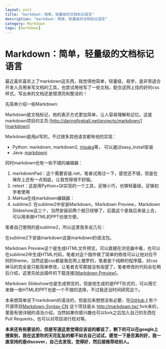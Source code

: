 ```yaml
---
layout: post
title: "markdown：简单，轻量级的文档标记语言"
description: "markdown：简单，轻量级的文档标记语言"
category: Markdown
tags: [markdown]
---
```



Markdown：简单，轻量级的文档标记语言
====================================


最近喜欢喜欢上了markdown这东西，我觉得他简单，轻量级，易学，是非常适合开发人员用来写文档的工具，也尝试用他写了一些文档，配合这网上找的好的css样式，写出来的文档还是很漂亮和整洁的！

先简单介绍一些Markdown:

Markdown是文档标记，他的表示方式更加简单，让人容易理解和记忆。这是markdown项目的主页:[http://daringfireball.net/projects/markdown/][markdown]


Markdown是用pl写的，不过很多其他语言都有他的实现：

* Python: markdown, markdown2, [misaka](http://misaka.61924.nl/)等， 可以通过easy_install安装
* Java: [markdownj](http://code.google.com/p/markdownj/)

 同时markdown也有一些不错的编辑器：

1. markdownPad：这个需要安装.net，笔者试用过一下，感觉还不错，但是在保存上还有一点瑕疵，让我觉得很不舒服。
2. retext：这是用Python+Qt实现的一个工具，足够小巧，也够轻量级，足够初学者使用
3. MaHua在线markdown编辑器：
4. sublime2: 在sublime2中安装Markdown，Markdown Preview，Markdown Slideshow这三个，当然安装前两个就已经够了，后面这个是我后来装上去，可以用来做HTML的PPT也很方便。

笔者自己使用的是sublime2，所以这里我多说几句：

在sublime2下安装markdown这是markdown的语法包。

Markdown Preview这个是生成HTML文件预览，可以直接在浏览器中看，也可以在sublime2中生成HTML代码，笔者对这个插件做了简单的修改可以让他对应不同的theme，当然这是css都是我在网上搜罗的，笔者是个纯粹的程序猿，对css神马的完全是只能简单修改，让笔者去写那就没有指望了，笔者修改的代码会在稍后介绍，这里先给出插件的下载连接[[Markdown Preview](https://docs.google.com/open?id=0B1L569wdo3IkQ19aeFdkWGtMZWc)]。

Markdown Slideshow也是生成预览的，但是他生成的是PPT形式的，可以用它来做一些HTML的PPT也是一个不错的选择，不过我还没时间研究这个。

本来想简单说下markdown的语法的，但是后来想想没有必要，在[GitHub](https://github.com/)上有个开源项目[Markdown-Syntax-CN](https://github.com/riku/Markdown-Syntax-CN) 这个项目是从 [http://markdown.tw/ ][markdowntw]fork来的，里面有很详细的语法介绍，当然如果你感兴趣也可以fork之后加入自己的东西在Pull Requests，也可以对项目进行校对等。

**本来还有些要说的，但是写道这里觉得应该说的都说了，剩下的可以在google上搜索到，我在这里吹的天花乱坠的都不如去自己试试，感觉一下是否真的好，我一直坚持的是discover，自己去发现，觉得好，然后接推荐给别人。**

[markdown]: http://daringfireball.net/projects/markdown/
[markdowntw]: http://markdown.tw/
